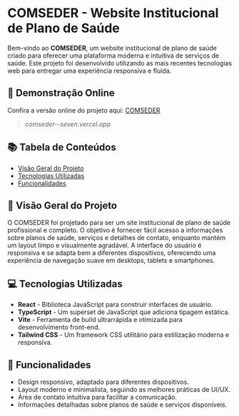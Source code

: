 <h1>COMSEDER - Website Institucional de Plano de Saúde</h1>
Bem-vindo ao <strong>COMSEDER</strong>, um website institucional de plano de saúde criado para oferecer uma plataforma moderna e intuitiva de serviços de saúde. Este projeto foi desenvolvido utilizando as mais recentes tecnologias web para entregar uma experiência responsiva e fluida.

 <h2>🚀 Demonstração Online</h2>
    <p>Confira a versão online do projeto aqui: <a href="www.comseder--seven.vercel.app">COMSEDER</a></p>
    <blockquote><em>comseder--seven.vercel.app</em></blockquote>

<h2>📚 Tabela de Conteúdos</h2>
    <ul>
        <li><a href="#visao-geral">Visão Geral do Projeto</a></li>
        <li><a href="#tecnologias-utilizadas">Tecnologias Utilizadas</a></li>
        <li><a href="#funcionalidades">Funcionalidades</a></li>
    </ul>

<h2 id="visao-geral">📖 Visão Geral do Projeto</h2>
<p>O COMSEDER foi projetado para ser um site institucional de plano de saúde profissional e completo. O objetivo é fornecer fácil acesso a informações sobre planos de saúde, serviços e detalhes de contato, enquanto mantém um layout limpo e visualmente agradável. A interface do usuário é responsiva e se adapta bem a diferentes dispositivos, oferecendo uma experiência de navegação suave em desktops, tablets e smartphones.</p>

<h2 id="tecnologias-utilizadas">💻 Tecnologias Utilizadas</h2>
    <ul>
        <li><strong>React</strong> - Biblioteca JavaScript para construir interfaces de usuário.</li>
        <li><strong>TypeScript</strong> - Um superset de JavaScript que adiciona tipagem estática.</li>
        <li><strong>Vite</strong> - Ferramenta de build ultrarrápida e otimizada para desenvolvimento front-end.</li>
        <li><strong>Tailwind CSS</strong> - Um framework CSS utilitário para estilização moderna e responsiva.</li>
    </ul>

<h2 id="funcionalidades">🌟 Funcionalidades</h2>
    <ul>
        <li>Design responsivo, adaptado para diferentes dispositivos.</li>
        <li>Layout moderno e minimalista, seguindo as melhores práticas de UI/UX.</li>
        <li>Área de contato intuitiva para facilitar a comunicação.</li>
        <li>Informações detalhadas sobre planos de saúde e serviços disponíveis.</li>
    </ul>

    


